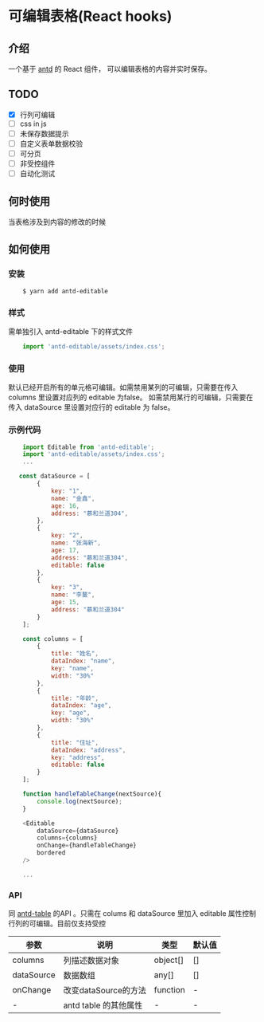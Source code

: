 # 可编辑表格(React hooks)

## 介绍
一个基于 [antd](https://ant.design/index-cn) 的 React 组件， 可以编辑表格的内容并实时保存。

## TODO

- [x] 行列可编辑  
- [ ] css in js
- [ ] 未保存数据提示
- [ ] 自定义表单数据校验
- [ ] 可分页
- [ ] 非受控组件
- [ ] 自动化测试

## 何时使用
当表格涉及到内容的修改的时候

## 如何使用

### 安装
```
    $ yarn add antd-editable
```

### 样式

需单独引入 antd-editable 下的样式文件
```js
    import 'antd-editable/assets/index.css';
```

### 使用

默认已经开启所有的单元格可编辑。如需禁用某列的可编辑，只需要在传入 columns 里设置对应列的 editable 为false。 如需禁用某行的可编辑，只需要在传入 dataSource 里设置对应行的 editable 为 false。

### 示例代码
```js
    import Editable from 'antd-editable';
    import 'antd-editable/assets/index.css';
    ...

   const dataSource = [
        {
            key: "1",
            name: "金鑫",
            age: 16,
            address: "慕和兰道304",
        },
        {
            key: "2",
            name: "张海新",
            age: 17,
            address: "慕和兰道304",
            editable: false
        },
        {
            key: "3",
            name: "李鳌",
            age: 15,
            address: "慕和兰道304"
        }
    ];

    const columns = [
        {
            title: "姓名",
            dataIndex: "name",
            key: "name",
            width: "30%"
        },
        {
            title: "年龄",
            dataIndex: "age",
            key: "age",
            width: "30%"
        },
        {
            title: "住址",
            dataIndex: "address",
            key: "address",
            editable: false
        }
    ];

    function handleTableChange(nextSource){
        console.log(nextSource);
    }

    <Editable 
        dataSource={dataSource} 
        columns={columns} 
        onChange={handleTableChange}
        bordered 
    />

    ...
```

### API

同 [antd-table](https://ant.design/components/table-cn/) 的API 。只需在 colums 和 dataSource 里加入 editable 属性控制行列的可编辑。目前仅支持受控
<table>
    <thead>
        <tr>
            <th>
                参数
            </th>
            <th>
                说明
            </th>
            <th>
                类型
            </th>
            <th>
                默认值
            </th>                                    
        </tr>
    </thead>
    <tbody>
          <tr>
            <td>
                columns
            </td>
            <td>
                列描述数据对象
            </td> 
            <td>
                object[]
            </td>  
            <td>
                []
            </td>                 
        </tr>    
          <tr>
            <td>
                dataSource
            </td>
            <td>
                数据数组
            </td> 
            <td>
                any[]
            </td>  
            <td>
                []
            </td>                 
        </tr>    
         <tr>
            <td>
                onChange
            </td>
            <td>
                改变dataSource的方法
            </td> 
            <td>
                function
            </td>  
            <td>
                -
            </td>                 
        </tr>   
        <tr>
            <td>
                -
            </td>
            <td>
                antd table 的其他属性
            </td>  
            <td>
                -
            </td>     
            <td>
                -
            </td>            
        </tr>
    </tbody>
</table>